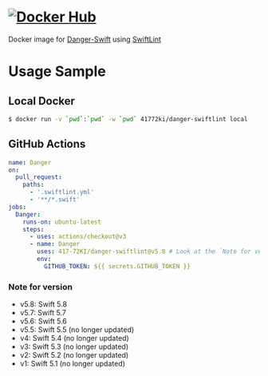 # [![Docker Hub](https://dockeri.co/image/41772ki/danger-swiftlint)](https://hub.docker.com/r/41772ki/danger-swiftlint)

Docker image for [Danger-Swift](https://github.com/danger/swift) using [SwiftLint](https://github.com/realm/SwiftLint)

# Usage Sample

## Local Docker

```sh
$ docker run -v `pwd`:`pwd` -w `pwd` 41772ki/danger-swiftlint local
```

## GitHub Actions

```yml
name: Danger
on:
  pull_request:
    paths:
      - '.swiftlint.yml'
      - '**/*.swift'
jobs:
  Danger:
    runs-on: ubuntu-latest
    steps:
      - uses: actions/checkout@v3
      - name: Danger
        uses: 417-72KI/danger-swiftlint@v5.8 # Look at the `Note for version`
        env:
          GITHUB_TOKEN: ${{ secrets.GITHUB_TOKEN }}
```

### Note for version
- v5.8: Swift 5.8
- v5.7: Swift 5.7
- v5.6: Swift 5.6
- v5.5: Swift 5.5 (no longer updated)
- v4: Swift 5.4 (no longer updated)
- v3: Swift 5.3 (no longer updated)
- v2: Swift 5.2 (no longer updated)
- v1: Swift 5.1 (no longer updated)
